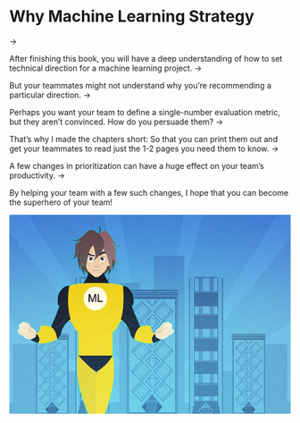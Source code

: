 # Why Machine Learning Strategy

->



After finishing this book, you will have a deep understanding of how to set technical direction for a machine learning project.
->

But your teammates might not understand why you’re recommending a particular direction.
->

Perhaps you want your team to define a single-number evaluation metric, but they aren’t convinced. How do you persuade them?
->

That’s why I made the chapters short: So that you can print them out and get your teammates to read just the 1-2 pages you need them to know.
->

A few changes in prioritization can have a huge effect on your team’s productivity. 
->

By helping your team with a few such changes, I hope that you can become the superhero of your team!

![img](../imgs/C02_01.png)
